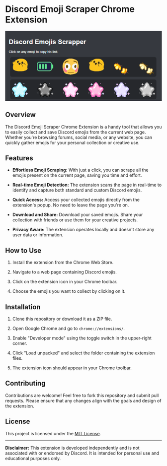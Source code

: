 # Discord Emoji Scraper Chrome Extension

![Extension Preview](preview.png)

## Overview

The Discord Emoji Scraper Chrome Extension is a handy tool that allows you to easily collect and save Discord emojis from the current web page. Whether you're browsing forums, social media, or any website, you can quickly gather emojis for your personal collection or creative use.

## Features

- **Effortless Emoji Scraping:** With just a click, you can scrape all the emojis present on the current page, saving you time and effort.

- **Real-time Emoji Detection:** The extension scans the page in real-time to identify and capture both standard and custom Discord emojis.

- **Quick Access:** Access your collected emojis directly from the extension's popup. No need to leave the page you're on.

- **Download and Share:** Download your saved emojis. Share your collection with friends or use them for your creative projects.

- **Privacy Aware:** The extension operates locally and doesn't store any user data or information.

## How to Use

1. Install the extension from the Chrome Web Store.

2. Navigate to a web page containing Discord emojis.

3. Click on the extension icon in your Chrome toolbar.

4. Choose the emojis you want to collect by clicking on it.


## Installation

1. Clone this repository or download it as a ZIP file.

2. Open Google Chrome and go to `chrome://extensions/`.

3. Enable "Developer mode" using the toggle switch in the upper-right corner.

4. Click "Load unpacked" and select the folder containing the extension files.

5. The extension icon should appear in your Chrome toolbar.

## Contributing

Contributions are welcome! Feel free to fork this repository and submit pull requests. Please ensure that any changes align with the goals and design of the extension.

## License

This project is licensed under the [MIT License](LICENSE).

---

**Disclaimer:** This extension is developed independently and is not associated with or endorsed by Discord. It is intended for personal use and educational purposes only.
